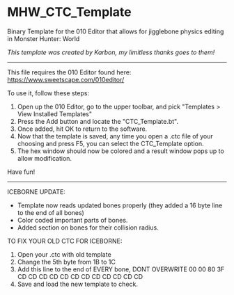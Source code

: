 # MHW_CTC_Template
Binary Template for the 010 Editor that allows for jigglebone physics editing in Monster Hunter: World

_This template was created by Karbon, my limitless thanks goes to them!_

***
This file requires the 010 Editor found here: https://www.sweetscape.com/010editor/

To use it, follow these steps:
1. Open up the 010 Editor, go to the upper toolbar, and pick "Templates > View Installed Templates"
2. Press the Add button and locate the "CTC_Template.bt".
3. Once added, hit OK to return to the software.
4. Now that the template is saved, any time you open a .ctc file of your choosing and press F5, you can select the CTC_Template option. 
6. The hex window should now be colored and a result window pops up to allow modification.

Have fun!

***
ICEBORNE UPDATE:
- Template now reads updated bones properly (they added a 16 byte line to the end of all bones)
- Color coded important parts of bones.
- Added section on bones for their collision radius.

TO FIX YOUR OLD CTC FOR ICEBORNE:
1) Open your .ctc with old template
2) Change the 5th byte from 1B to 1C
3) Add this line to the end of EVERY bone, DONT OVERWRITE
00 00 80 3F CD CD CD CD CD CD CD CD CD CD CD CD
4) Save and load the new template to check.
